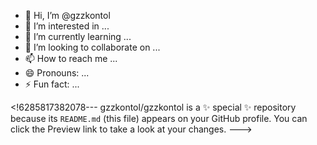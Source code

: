 - 👋 Hi, I’m @gzzkontol
- 👀 I’m interested in ...
- 🌱 I’m currently learning ...
- 💞️ I’m looking to collaborate on ...
- 📫 How to reach me ...
- 😄 Pronouns: ...
- ⚡ Fun fact: ...

<!6285817382078---
gzzkontol/gzzkontol is a ✨ special ✨ repository because its `README.md` (this file) appears on your GitHub profile.
You can click the Preview link to take a look at your changes.
--->
